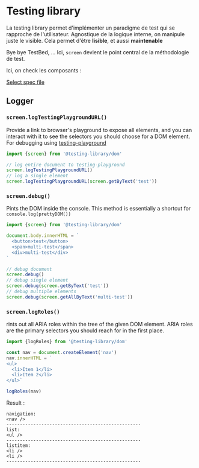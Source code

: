 # Testing library

La testing library permet d'implémenter un paradigme de test qui se rapproche de l'utilisateur.
Agnostique de la logique interne, on manipule juste le visible. Cela permet d'être **lisible**, et aussi **maintenable**

Bye bye TestBed, ... Ici, `screen` devient le point central de la méthodologie de test.

Ici, on check les composants :

[Select spec file](./src/app/select/select.component.spec.ts)

## Logger

### `screen.logTestingPlaygroundURL()`

Provide a link to browser's playground to expose all elements, and you can interact with it to see the selectors you should choose for a DOM element.
For debugging using [testing-playground](https://testing-playground.com/)

```typescript
import {screen} from '@testing-library/dom'

// log entire document to testing-playground
screen.logTestingPlaygroundURL()
// log a single element
screen.logTestingPlaygroundURL(screen.getByText('test'))

```

### `screen.debug()`

Pints the DOM inside the console.
This method is essentially a shortcut for `console.log(prettyDOM())`

```typescript
import {screen} from '@testing-library/dom'

document.body.innerHTML = `
  <button>test</button>
  <span>multi-test</span>
  <div>multi-test</div>
`

// debug document
screen.debug()
// debug single element
screen.debug(screen.getByText('test'))
// debug multiple elements
screen.debug(screen.getAllByText('multi-test'))
```


### `screen.logRoles()`

rints out all ARIA roles within the tree of the given DOM element. ARIA roles are the primary selectors you should reach for in the first place.

```typescript
import {logRoles} from '@testing-library/dom'

const nav = document.createElement('nav')
nav.innerHTML = `
<ul>
  <li>Item 1</li>
  <li>Item 2</li>
</ul>`

logRoles(nav)
```

Result :

```
navigation:
<nav />
--------------------------------------------------
list:
<ul />
--------------------------------------------------
listitem:
<li />
<li />
--------------------------------------------------
```
